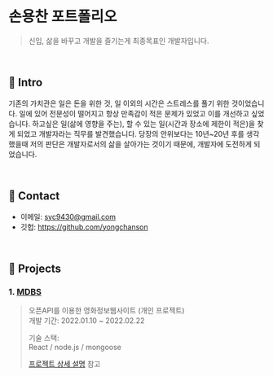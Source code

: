 # 손용찬 포트폴리오
> 신입, 삶을 바꾸고 개발을 즐기는게 최종목표인 개발자입니다.

</br>

## :pushpin: Intro
기존의 가치관은 일은 돈을 위한 것, 일 이외의 시간은 스트레스를 풀기 위한 것이었습니다.
일에 있어 전문성이 떨어지고 항상 만족감이 적은 문제가 있었고 이를 개선하고 싶었습니다.
하고싶은 일(삶에 영향을 주는), 할 수 있는 일(시간과 장소에 제한이 적은)을 찾게 되었고 개발자라는 직무를 발견했습니다.
당장의 안위보다는 10년~20년 후를 생각했을때 저의 판단은 개발자로서의 삶을 살아가는 것이기 때문에, 개발자에 도전하게 되었습니다.

</br>

## :pushpin: Contact
- 이메일: syc9430@gmail.com
- 깃헙: https://github.com/yongchanson

</br>

## :pushpin: Projects
### 1. [MDBS](https://github.com/yongchanson/MDBS)
>오픈API를 이용한 영화정보웹사이트 (개인 프로젝트)  
>개발 기간: 2022.01.10 ~ 2022.02.22
>  
>기술 스택:  
>React / node.js / mongoose
>  
>[프로젝트 상세 설명](https://github.com/yongchanson/MDBS) 참고
